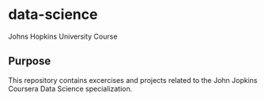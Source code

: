 # data-science
Johns Hopkins University Course

## Purpose
This repository contains excercises and projects related to the John Jopkins Coursera Data Science specialization.
